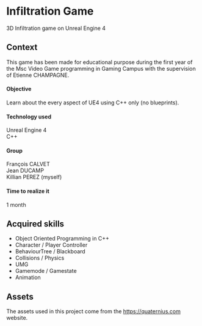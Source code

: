 # Infiltration Game
3D Infiltration game on Unreal Engine 4
 
## Context
This game has been made for educational purpose during the first year of the Msc Video Game programming in Gaming Campus with the supervision of Etienne CHAMPAGNE.  

#### Objective
Learn about the every aspect of UE4 using C++ only (no blueprints).

#### Technology used
Unreal Engine 4  
C++

#### Group
François CALVET   
Jean DUCAMP  
Killian PEREZ (myself)  

#### Time to realize it
1 month

## Acquired skills
- Object Oriented Programming in C++
- Character / Player Controller
- BehaviourTree / Blackboard
- Collisions / Physics
- UMG
- Gamemode / Gamestate
- Animation

## Assets
The assets used in this project come from the https://quaternius.com website.
